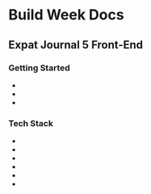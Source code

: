 # Build Week Docs
## Expat Journal 5 Front-End



### Getting Started

 - 
 - 
 - 

### Tech Stack

 - 
 - 
 - 
 - 
 - 
 - 


